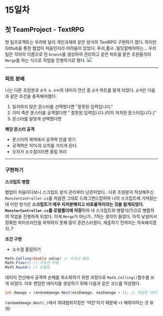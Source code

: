 # 15일차
## 첫 TeamProject - TextRPG

첫 팀프로젝트는 우려와 달리 개인과제와 같은 양식의 TextRPG 구현하기 였다.
하지만 Github을 통한 협업이 처음인지라 어려움이 있었다. 푸쉬,풀ㄹ..밀당잘해야하는...
우리 팀은 각자의 이름으로 된 `branch`를 생성하여 관리하고 같은 파트를 맡은 조원들끼리
`Merge`를 하는 식으로 작업을 진행하기로 했다.
![](https://velog.velcdn.com/images/rlqma1131/post/a6b39586-b433-4ec6-b5ec-043b2fbfb0f4/image.png)
___

### 파트 분배
나는 다른 조원분과 `공격 & 수비`의 데미지 연산 중 `공격` 파트를 맡게 되었다.
`공격`은 다음과 같은 조건을 충족해야했다.

1. 일치하지 않은 몬스터를 선택했다면
"잘못된 입력입니다."
2. 이미 죽은 몬스터를 공격했다면
" 잘못된 입력입니다.(이미 처치한 몬스터입니다.)"
3. 몬스터를 알맞게 선택했다면

 **해당 몬스터 공격**
- 몬스터의 체력에서 공격력 만큼 깎기
- 공격력은 10%의 오차를 가지게 된다.
- 오차가 소수점이라면 올림 처리
___
### 구현하기
**스크립트 병합**

협업이 처음이다보니 스크립트 양식 관리부터 난관이었다..
다른 조원분이 작성해주신 `MonsterController.cs`를 처음엔 그대로 드래그앤드랍하여
나의 스크립트에 가져왔는데 이런 방식은 **스크립트가 매우 지저분해지고 비효율적이라는 것을 알게되었다.**
**`MonsterController.cs`를 로컬폴더에 저장**하여 내 스크립트와 병렬식(?)으로 병합하여 작업을 진행하게 되었다. 이게 `Merge`가 아닌가...?하는 생각이 들었다. 아직 낯설어서 정확한 파이프라인을 파악하지 못해 많이 혼란스러웠다. 제출하기 전까지는 익숙해지겠지..?
  
  
**조건 구현**
- 소수점 올림하기
```cs
Math.Celling(double value) // 무조건 올림
Math.Floor() // 무조건 버림
Math.Round() // 반올림
```
데미지 연산에서 공격력 손해를 최소화하기 위한 과정으로 `Math.Celling()`함수를 쓰게 되었다.
이후 랜덤한 데미지를 생성하기 위해 다음과 같은 코드를 작성했다.
```cs
int damage = randomdamage.Next(minDamage, maxDamage + 1); // 랜덤한 데미지
```
`randomdamage.Next(,)`에서 최대범위지정은 '미만'이기 때문에 `+1` 해줘야하는 것 유의!